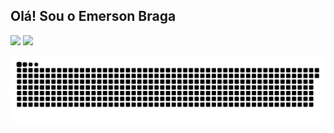 ## Olá! Sou o Emerson Braga
<div>
<img heigth="180em" src="https://github-readme-stats.vercel.app/api?username=emersonviniciusbraga&show_icons=true&theme=radical&include_all_commits=true&count_private=true"/>
<img heigth="180em" src="https://github-readme-stats.vercel.app/api/top-langs/?username=emersonviniciusbraga&layout=compact&langs_count=7&theme=radical"/>
</div>

![Snake animation](https://github.com/emersonviniciusbraga/emersonviniciusbraga/blob/output/github-contribution-grid-snake.svg)
